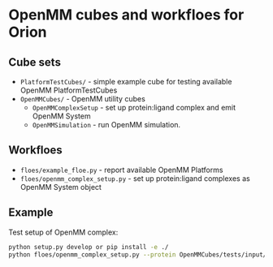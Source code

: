 # OpenMM cubes and workfloes for Orion

## Cube sets

* `PlatformTestCubes/` - simple example cube for testing available OpenMM PlatformTestCubes
* `OpenMMCubes/` - OpenMM utility cubes
  * `OpenMMComplexSetup` - set up protein:ligand complex and emit OpenMM System
  * `OpenMMSimulation` - run OpenMM simulation.

## Workfloes

* `floes/example_floe.py` - report available OpenMM Platforms
* `floes/openmm_complex_setup.py` - set up protein:ligand complexes as OpenMM System object

## Example

Test setup of OpenMM complex:
```bash
python setup.py develop or pip install -e ./
python floes/openmm_complex_setup.py --protein OpenMMCubes/tests/input/T4-protein.pdb --ligand OpenMMCubes/tests/input/toluene.pdb --molecule_forcefield OpenMMCubes/tests/input/forcefield/smirff99Frosst.ffxml
```
